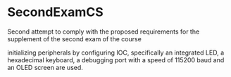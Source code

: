 # SecondExamCS
Second attempt to comply with the proposed requirements for the supplement of the second exam of the course

initializing peripherals by configuring IOC, specifically an integrated LED, a hexadecimal keyboard, a debugging port with a speed of 115200 baud and an OLED screen are used.
